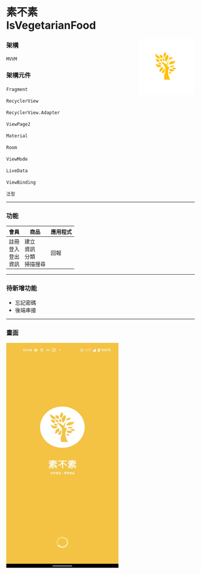 # 素不素<br/>IsVegetarianFood  
<img src="./readme/ivf_app_icon.png" width = "150" height = "150" alt="歡迎畫面" align=right />

### 架構
``
MVVM
``
### 架構元件
`Fragment `<br />

`RecyclerView`<br />

`RecyclerView.Adapter`<br />

`ViewPage2 `<br />

`Material `<br />

`Room `<br />

`ViewMode`<br />

`LiveData`<br />

`ViewBinding`<br />

`泛型`


---
### 功能

| 會員 | 商品 | 應用程式 |
|---------|---------|----------|
| 註冊 <br /> 登入 <br />登出 <br />資訊 | 建立<br /> 資訊<br /> 分類<br /> 掃描搜尋|回報|

---
### 待新增功能
 * 忘記密碼
 * 後端串接
---
### 畫面
<img src="./readme/ivf_open.jpg" width = "300" height = "600" alt="歡迎畫面" align=center />
